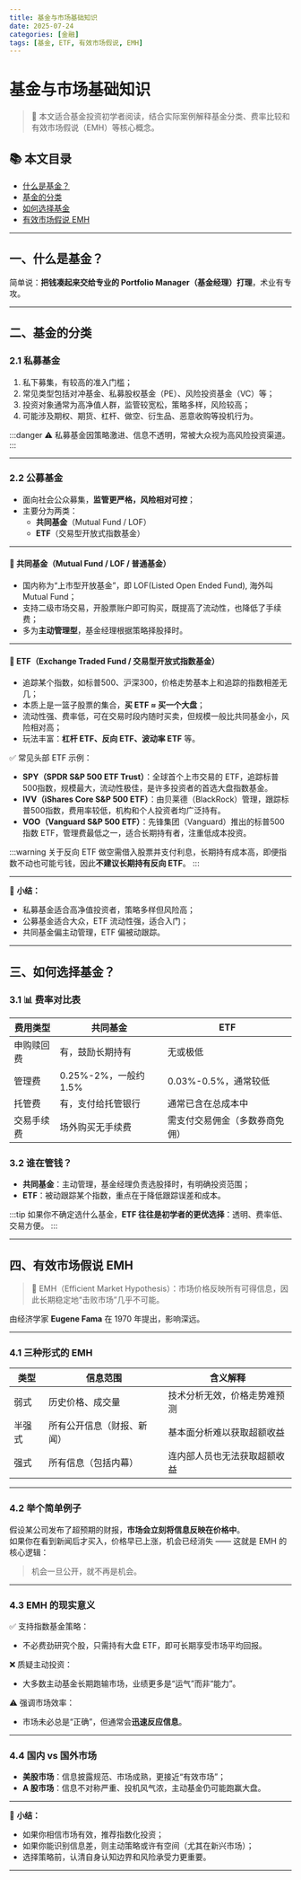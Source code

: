 ```yaml
---
title: 基金与市场基础知识
date: 2025-07-24
categories: [金融]
tags: [基金, ETF, 有效市场假说, EMH]
---
```


# 基金与市场基础知识

> 📘 本文适合基金投资初学者阅读，结合实际案例解释基金分类、费率比较和有效市场假说（EMH）等核心概念。

## 📚 本文目录

- [什么是基金？](#一什么是基金)
- [基金的分类](#二基金的分类)
- [如何选择基金](#三如何选择基金)
- [有效市场假说 EMH](#四有效市场假说-emh)

---

## 一、什么是基金？

简单说：**把钱凑起来交给专业的 Portfolio Manager（基金经理）打理**，术业有专攻。

---

## 二、基金的分类

### 2.1 私募基金

1. 私下募集，有较高的准入门槛；
2. 常见类型包括对冲基金、私募股权基金（PE）、风险投资基金（VC）等；
3. 投资对象通常为高净值人群，监管较宽松，策略多样，风险较高；
4. 可能涉及期权、期货、杠杆、做空、衍生品、恶意收购等投机行为。

:::danger
⚠️ 私募基金因策略激进、信息不透明，常被大众视为高风险投资渠道。
:::

---

### 2.2 公募基金

- 面向社会公众募集，**监管更严格，风险相对可控**；
- 主要分为两类：
  - **共同基金**（Mutual Fund / LOF）
  - **ETF**（交易型开放式指数基金）

---

#### 📌 共同基金（Mutual Fund / LOF / 普通基金）

- 国内称为“上市型开放基金”，即 LOF(Listed Open Ended Fund), 海外叫Mutual Fund；
- 支持二级市场交易，开股票账户即可购买，既提高了流动性，也降低了手续费；
- 多为**主动管理型**，基金经理根据策略择股择时。

---

#### 📌 ETF（Exchange Traded Fund / 交易型开放式指数基金）

- 追踪某个指数，如标普500、沪深300，价格走势基本上和追踪的指数相差无几；
- 本质上是一篮子股票的集合，**买 ETF ≈ 买一个大盘**；
- 流动性强、费率低，可在交易时段内随时买卖，但规模一般比共同基金小，风险相对高；
- 玩法丰富：**杠杆 ETF、反向 ETF、波动率 ETF** 等。

✅ 常见头部 ETF 示例：
- **SPY（SPDR S&P 500 ETF Trust）**：全球首个上市交易的 ETF，追踪标普500指数，规模最大，流动性极佳，是许多投资者的首选大盘指数基金。
- **IVV（iShares Core S&P 500 ETF）**：由贝莱德（BlackRock）管理，跟踪标普500指数，费用率较低，机构和个人投资者均广泛持有。
- **VOO（Vanguard S&P 500 ETF）**：先锋集团（Vanguard）推出的标普500指数 ETF，管理费最低之一，适合长期持有者，注重低成本投资。

:::warning 关于反向 ETF
做空需借入股票并支付利息，长期持有成本高，即便指数不动也可能亏钱，因此**不建议长期持有反向 ETF**。
:::

---

📝 **小结：**

- 私募基金适合高净值投资者，策略多样但风险高；
- 公募基金适合大众，ETF 流动性强，适合入门；
- 共同基金偏主动管理，ETF 偏被动跟踪。

---

## 三、如何选择基金？

### 3.1 📊 费率对比表

| 费用类型     | 共同基金                         | ETF                          |
|--------------|---------------------------------|------------------------------|
| 申购赎回费   | 有，鼓励长期持有                 | 无或极低                      |
| 管理费       | 0.25%-2%，一般约 1.5%             | 0.03%-0.5%，通常较低           |
| 托管费       | 有，支付给托管银行                | 通常已含在总成本中             |
| 交易手续费   | 场外购买无手续费                  | 需支付交易佣金（多数券商免佣） |

### 3.2 谁在管钱？

- **共同基金**：主动管理，基金经理负责选股择时，有明确投资范围；
- **ETF**：被动跟踪某个指数，重点在于降低跟踪误差和成本。

:::tip
如果你不确定选什么基金，**ETF 往往是初学者的更优选择**：透明、费率低、交易方便。
:::

---

## 四、有效市场假说 EMH

> 📖 EMH（Efficient Market Hypothesis）：市场价格反映所有可得信息，因此长期稳定地“击败市场”几乎不可能。

由经济学家 **Eugene Fama** 在 1970 年提出，影响深远。

---

### 4.1 三种形式的 EMH

| 类型     | 信息范围                   | 含义解释                             |
|----------|----------------------------|--------------------------------------|
| 弱式     | 历史价格、成交量           | 技术分析无效，价格走势难预测         |
| 半强式   | 所有公开信息（财报、新闻） | 基本面分析难以获取超额收益           |
| 强式     | 所有信息（包括内幕）       | 连内部人员也无法获取超额收益         |

---

### 4.2 举个简单例子

假设某公司发布了超预期的财报，**市场会立刻将信息反映在价格中**。  
如果你在看到新闻后才买入，价格早已上涨，机会已经消失 —— 这就是 EMH 的核心逻辑：

> 机会一旦公开，就不再是机会。

---

### 4.3 EMH 的现实意义

✅ 支持指数基金策略：

- 不必费劲研究个股，只需持有大盘 ETF，即可长期享受市场平均回报。

❌ 质疑主动投资：

- 大多数主动基金长期跑输市场，业绩更多是“运气”而非“能力”。

⚠️ 强调市场效率：

- 市场未必总是“正确”，但通常会**迅速反应信息**。

---

### 4.4 国内 vs 国外市场

- **美股市场**：信息披露规范、市场成熟，更接近“有效市场”；
- **A 股市场**：信息不对称严重、投机风气浓，主动基金仍可能跑赢大盘。

---

📝 **小结：**

- 如果你相信市场有效，推荐指数化投资；
- 如果你能识别信息差，则主动策略或许有空间（尤其在新兴市场）；
- 选择策略前，认清自身认知边界和风险承受力更重要。

---
